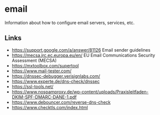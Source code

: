 # email
Information about how to configure email servers, services, etc.

## Links
- https://support.google.com/a/answer/81126 Email sender guidelines
- https://mecsa.jrc.ec.europa.eu/en/ EU Email Communications Security Assessment (MECSA)
- https://mxtoolbox.com/supertool
- https://www.mail-tester.com/
- https://dnssec-debugger.verisignlabs.com/
- https://www.experte.de/dns-check/dnssec
- https://ssl-tools.net/
- https://www.nospamproxy.de/wp-content/uploads/Praxisleitfaden-DKIM-SPF-DMARC-DANE-1.pdf
- https://www.debouncer.com/reverse-dns-check
- https://www.checktls.com/index.html
